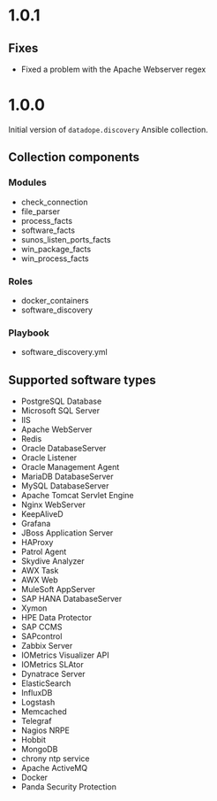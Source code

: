 # 1.0.1

## Fixes
- Fixed a problem with the Apache Webserver regex

# 1.0.0

Initial version of `datadope.discovery` Ansible collection.

## Collection components

### Modules
- check_connection
- file_parser
- process_facts
- software_facts
- sunos_listen_ports_facts
- win_package_facts
- win_process_facts

### Roles
- docker_containers
- software_discovery

### Playbook
- software_discovery.yml

## Supported software types

- PostgreSQL Database
- Microsoft SQL Server
- IIS
- Apache WebServer
- Redis
- Oracle DatabaseServer
- Oracle Listener
- Oracle Management Agent
- MariaDB DatabaseServer
- MySQL DatabaseServer
- Apache Tomcat Servlet Engine
- Nginx WebServer
- KeepAliveD
- Grafana
- JBoss Application Server
- HAProxy
- Patrol Agent
- Skydive Analyzer
- AWX Task
- AWX Web
- MuleSoft AppServer
- SAP HANA DatabaseServer
- Xymon
- HPE Data Protector
- SAP CCMS
- SAPcontrol
- Zabbix Server
- IOMetrics Visualizer API
- IOMetrics SLAtor
- Dynatrace Server
- ElasticSearch
- InfluxDB
- Logstash
- Memcached
- Telegraf
- Nagios NRPE
- Hobbit
- MongoDB
- chrony ntp service
- Apache ActiveMQ
- Docker
- Panda Security Protection